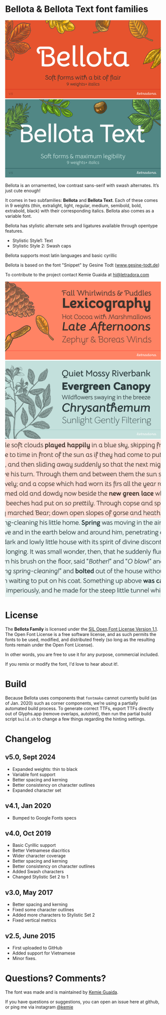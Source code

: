 
Bellota & Bellota Text font families
==============================
![Bellota font cover](documentation/images/Bellota_cover.png)
![Bellota Text font cover](documentation/images/BellotaText_cover.png)

Bellota is an ornamented, low contrast sans-serif with swash alternates. It’s just cute enough!


It comes in two subfamilies: **Bellota** and **Bellota Text**. Each of these comes in 9 weights (thin, extralight, light, regular, medium, semibold, bold, extrabold, black) with their corresponding italics. Bellota also comes as a variable font. 

Bellota has stylistic alternate sets and ligatures available through opentype features.

* Stylistic Style1: Text
* Stylistic Style 2: Swash caps

Bellota supports most latin languages and basic cyrillic

Bellota is based on the font "Snippet" by Gesine Todt (www.gesine-todt.de)


To contribute to the project contact  Kemie Guaida at [hi@letradora.com](mailto://hi@letradora.com)


![Bellota font cover](documentation/images/Bellota_waterfall.png)
![Bellota Text font cover](documentation/images/BellotaText_waterfall.png)
![Bellota font cover](documentation/images/Bellota_text.png)
![Bellota Text font cover](documentation/images/BellotaText_text.png)


# License	  
The **Bellota Family** is licensed under the [SIL Open Font License Version 1.1](http://scripts.sil.org/OFL). The Open Font License is a free software license, and as such permits the fonts to be used, modified, and distributed freely (so long as the resulting fonts remain under the Open Font License). 

In other words, you are free to use it for any purpose, commercial included.

If you remix or modify the font, I'd love to hear about it!.

# Build
Because Bellota uses components that `fontmake` cannot currently build (as of Jan. 2020) such as corner components, we’re using a partially automated build process.
To generate correct TTFs, export TTFs directly out of Glyphs.app (remove overlaps, autohint), then run the partial build script `build.sh` to change a few things regarding the hinting settings.

# Changelog	
## v5.0, Sept 2024
+ Expanded weights: thin to black
+ Variable font support
+ Better spacing and kerning
+ Better consistency on character outlines
+ Expanded character set 

## v4.1, Jan 2020
+ Bumped to Google Fonts specs 

## v4.0, Oct  2019 
+ Basic Cyrillic support
+ Better Vietnamese diacritics
+ Wider character coverage
+ Better spacing and kerning
+ Better consistency on character outlines
+ Added Swash characters
+ Changed Stylistic Set 2 to 1

## v3.0, May 2017
+ Better spacing and kerning
+ Fixed some character outlines
+ Added more characters to Stylistic Set 2
+ Fixed vertical metrics 
## v2.5, June 2015
+ First uploaded to GitHub
+ Added support for Vietnamese
+ Minor fixes.

# Questions? Comments?
The font was made and is maintained by [Kemie Guaida](https://www.letradora.com). 

If you have questions or suggestions, you can open an issue here at github, or ping me via instagram [@kemie](https://www.instagram.com/kemieg/)




